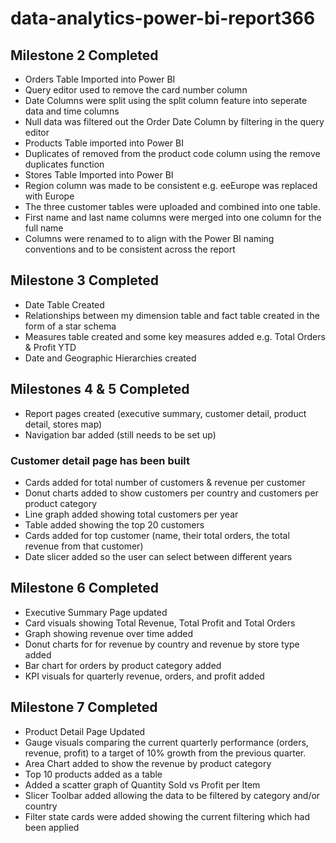 # data-analytics-power-bi-report366

## Milestone 2 Completed 
- Orders Table Imported into Power BI 
- Query editor used to remove the card number column
-  Date Columns were split using the split column feature into seperate data and time columns  
- Null data was filtered out the Order Date Column by filtering in the query editor 
- Products Table imported into Power BI
-  Duplicates of removed from the product code column using the remove duplicates function
- Stores Table Imported into Power BI
- Region column was made to be consistent e.g. eeEurope was replaced with Europe
- The three customer tables were uploaded and combined into one table.
- First name and last name columns were merged into one column for the full name
- Columns were renamed to to align with the Power BI naming conventions and to be consistent across the report

## Milestone 3 Completed
- Date Table Created
- Relationships between my dimension table and fact table created in the form of a star schema
- Measures table created and some key measures added e.g. Total Orders & Profit YTD 
- Date and Geographic Hierarchies created 

## Milestones 4 & 5 Completed 
- Report pages created (executive summary, customer detail, product detail, stores map)
- Navigation bar added (still needs to be set up)
### Customer detail page has been built
- Cards added for total number of customers & revenue per customer
- Donut charts added to show customers per country and customers per product category
- Line graph added showing total customers per year
- Table added showing the top 20 customers
- Cards added for top customer (name, their total orders, the total revenue from that customer)
- Date slicer added so the user can select between different years 
  
## Milestone 6 Completed
- Executive Summary Page updated
- Card visuals showing Total Revenue, Total Profit and Total Orders
- Graph showing revenue over time added
- Donut charts for for revenue by country and revenue by store type added
- Bar chart for orders by product category added
- KPI visuals for quarterly revenue, orders, and profit added

## Milestone 7 Completed
- Product Detail Page Updated
- Gauge visuals comparing the current quarterly performance (orders, revenue, profit) to a target of 10% growth from the previous quarter.
- Area Chart added to show the revenue by product category
- Top 10 products added as a table
- Added a scatter graph of Quantity Sold vs Profit per Item
- Slicer Toolbar added allowing the data to be filtered by category and/or country
- Filter state cards were added showing the current filtering which had been applied 
